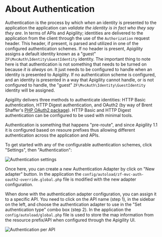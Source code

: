 About Authentication
====================

Authentication is the process by which *when* an identity is presented to the application the
application can *validate the identity is in fact who they say they are*.  In terms of APIs and
Apigility; identities are delivered to the application from the client through the use of the
`Authorization` request header.  This header, if present, is parsed and utilized in one of the
configured authentication schemes.  If no header is present, Apigility assigns a default identity
known as a "guest" `ZF\MvcAuth\Identity\GuestIdentity` identity.  The important thing to note here is that authentication is not
something that needs to be turned on because *it is always on*. It just needs to be configured to handle when
an identity is presented to Apigility.  If no authentication scheme is configured, and an identity
is presented in a way that Apigility cannot handle, or is not configured to handle, the "guest" `ZF\MvcAuth\Identity\GuestIdentity`
identity will be assigned.

Apigility delivers three methods to authenticate identities: HTTP Basic authentication, HTTP Digest
authentication, and OAuth2 (by way of Brent Shaffer's [PHP OAuth2
package](https://github.com/bshaffer/oauth2-server-php)).  HTTP Basic and HTTP Digest
authentication can be configured to be used with minimal tools.

Authentication is something that happens "pre-route", and since Apigility 1.1 it is configured
based on resoure prefixes thus allowing different authentication across the application and APIs.

To get started with any of the configurable authentication schemes, click "Settings", then
"Authentication":

![Authentication settings](/asset/apigility-documentation/img/auth-authentication-settings.jpg)

Once here, you can create a new Authentication Adapter by click on "New adapter" button.  In the application
the `config/autoload/zf-mvc-auth-oauth2-override.global.php` file is modified with the new adapter configuration.

When done with the authentication adapter configuration, you can assign it to a specific API.
You need to click on the API name (step 1), in the sidebar on the left, and choose the authentication
adapter to use in the "Set authentication type" combo box (step 2).  In the application the
`config/autoload/global.php` file is used to store the map information from the resource prefix/API when configured
through the Apigility UI.

![Authentication per API](/asset/apigility-documentation/img/auth-authentication-per-api.jpg)
